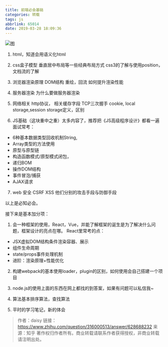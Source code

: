 ```yaml
---
title: 前端必会基础
categories: 转载
tags: js
abbrlink: 65014
date: 2019-03-28 18:09:36
---
```


![图](//hbimg.huabanimg.com/ed99fc9a69241606d65ca5323fc9eaa00cb1caaa130ed-FbZkjP_fw658)

1. html，知道会用语义化html

2. css盒子模型
垂直居中布局等一些经典布局方式
css3的了解与使用position，
文档流的了解

3. 浏览器渲染原理
DOM结构 重绘，回流
如何提升渲染性能

4. 服务器渲染
为什么要做服务器渲染

5. 网络相关
http协议，
相关缓存字段
TCP三次握手
cookie, local storage,session storage定义，区别

6. JS基础（这块重中之重）太多内容了，推荐把《JS高级程序设计》都看一遍面试常考：
  - 6种基本数据类型回收机制String, 
  - Array类型的方法使用
  - 原型与原型链
  - 构造函数模式/原型模式闭包，
  - 递归BOM
  - 操作DOM结构
  - 事件冒泡/捕获
  - AJAX请求

7. web 安全
CSRF XSS
他们分别的攻击手段与防御手段

以上是必知必会。

接下来是基本加分项：
1. 会一种框架的使用，React，Vue，并能了解框架的诞生是为了解决什么问题，框架设计的亮点在哪。
React里常考的点：
  - JSX虚拟DOM结构条件渲染容器、展示
  - 组件生命周期
  - state/props事件处理机制
  - 进阶：渲染原理+性能优化

2. 构建webpack的基本使用loader，plugin的区别，如何使用会自己搭建一个项目

3. node.js的使用上面的东西在网上都找的到答案，如果有问题可以私信我~

4. 算法基本排序算法，查找算法

5. 平时的学习笔记，新的体会

> 作者：daisy
> 链接：https://www.zhihu.com/question/316000513/answer/628688232
> 来源：知乎
> 著作权归作者所有。商业转载请联系作者获得授权，非商业转载请注明出处。